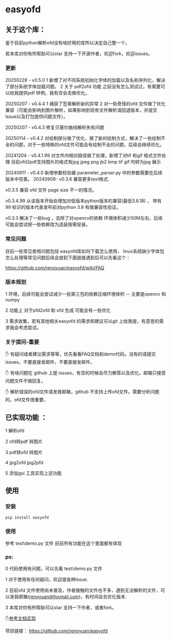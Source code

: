# easyofd


## 关于这个库：

鉴于目前python解析ofd没有啥好用的库所以决定自己整一个。

若本库对你有所帮助可以star 支持一下开源作者，欢迎fork，欢迎issues。



### 更新
20250228 - v0.5.0  1 新增了对不同系统初始化字体的加载以及名称序列化，解决了部分系统字体加载问题。 
                    2 关于 pdf2ofd 功能 之前没有怎么测试过，有需要可以给我提供pdf 样例。我有空会去做优化。

20250207 - v0.4.4  1 捕获了签章解析新的异常 2 对一些奇怪的ofd 文件做了优化兼容（可能会影响到图片解析，如果影响到现有文件解析请回退版本，并提交 Issue以及打包提供问题文件）。

20250207 - v0.4.3 修复贝塞尔曲线解析失败问题

20250114 - v0.4.2 对绘制部分做了优化，换了新的绘制方式，解决了一些绘制不全的问题，对于一些特殊的ofd文件可能会有绘制不全的问题，后续会继续优化。

20241204 - v0.4.1.99 对文件内相对路径做了处理，新增了对tif 和gif 格式文件处理
  目前ofd2pdf支持图片的格式有jpg jpeg png jb2 bmp tif gif 均转为jpg 展示

20240911 - v0.4.0 新增参数校验器 parameter_parser.py 中的参数需要在后续版本中完善。
20240909- v0.3.6 兼容更多text格式.

v0.3.5 兼容 ofd 文件 page size 不一的情况。 



v0.3.4.99 从该版本开始会增加对低版本python版本的兼容(最低3.8.18) ， 带有99 标识的版本代表发布前对python 3.8 有做兼容性验证。

  

v0.3.3 解决了一些bug ，去除了对opencv的依赖 环境体积减少50M左右，后续可能会尝试把一些依赖改为选装按需安装。


### 常见问题

目前一些常见使用问题包括 easyofd库如何下载怎么使用， linux系统缺少字体包怎么处理等常见问题后续会放到下面链接遇到后可以先看这个：

https://github.com/renoyuan/easyofd/wiki/FAQ



### 版本规划

1 环境，后续可能会尝试减少一些第三包的依赖压缩环境体积 -- 主要是opencv 和numpy

2 功能上 对于pfd2ofd 和 ofd 生成 可能会有一些优化

3 需求收集，若有其他相关easyofd 的需求和建议可以git 上给我提，有意思的需求我会考虑尝试。



### 关于提问-重要


:hand: 有疑问或者建议需求等等，优先看看FAQ文档和demo代码，没有的请提交issues，不要直接发邮件，不要直接发邮件。

:hand: 有啥问题在 github 上提 issues，有空的时候会尽力解答以及优化。邮箱只接受问题文件不做回复。

:hand: 解析错误的ofd文件请发我邮箱，github 不支持上传ofd文件。需要分析问题的，ofd文件很重要。 





## 已实现功能 ：

1 解析ofd 

2 ofd转pdf  转图片

3 pdf转ofd   转图片 

4 jpg2ofd jpg2pfd

5 添加gui 工具实现上述功能










## 使用 

### 安装

```shell
pip install easyofd
```



### 使用 



参考 test\demo.py 文件 目前所有功能在这个里面都有体现



### ps:

0 代码使用有问题，可以先看 test\demo.py 文件

1 对于使用有任何疑问，欢迎提各种Issue.

2 目前ofd 文件使用尚未普及，作者接触的文件也不多，遇到无法解析的文件，可以发我邮箱(renoyuan@foxmail.com)，有时间会去优化版本.

3 本库对你有所帮助可以star 支持一下作者，或者fork。

:hand:[参考文档实现](https://openstd.samr.gov.cn/bzgk/gb/newGbInfo?hcno=3AF6682D939116B6F5EED53D01A9DB5D )

项目链接： https://github.com/renoyuan/easyofd





